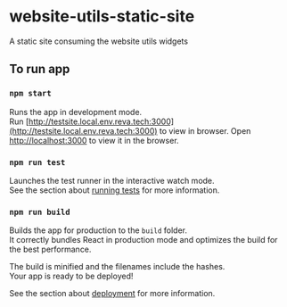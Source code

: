 
# website-utils-static-site
A static site consuming the website utils widgets

## To run app

### `npm start`

Runs the app in development mode.<br />
Run [http://testsite.local.env.reva.tech:3000](http://testsite.local.env.reva.tech:3000) to view in browser.
Open [http://localhost:3000](http://localhost:3000) to view it in the browser.

### `npm run test`

Launches the test runner in the interactive watch mode.<br />
See the section about [running tests](https://facebook.github.io/create-react-app/docs/running-tests) for more information.

### `npm run build`

Builds the app for production to the `build` folder.<br />
It correctly bundles React in production mode and optimizes the build for the best performance.

The build is minified and the filenames include the hashes.<br />
Your app is ready to be deployed!

See the section about [deployment](https://facebook.github.io/create-react-app/docs/deployment) for more information.
